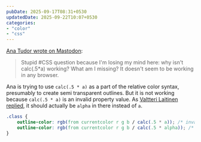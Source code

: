 ```yaml
---
pubDate: 2025-09-17T08:31+0530
updatedDate: 2025-09-22T10:07+0530
categories:
- "color"
- "css"
---
```


[Ana Tudor wrote on Mastodon](https://mastodon.social/@anatudor/115214693132139947):

> Stupid #CSS question because I'm losing my mind here: why isn't calc(.5*a) working? What am I missing? It doesn't seem to be working in any browser.

Ana is trying to use `calc(.5 * a)` as a part of the relative color syntax, presumably to create semi transparent outlines. But it is not working because `calc(.5 * a)` is an invalid property value. As [Valtteri Laitinen replied](https://fedi.valtlai.fi/@valtlai/115214702277627522), it should actually be `alpha` in there instead of `a`.

```css ins="calc(.5 * alpha)" del="calc(.5 * a)"
.class {
	outline-color: rgb(from currentcolor r g b / calc(.5 * a)); /* invalid */
	outline-color: rgb(from currentcolor r g b / calc(.5 * alpha)); /* valid */
}
```
